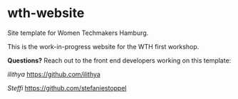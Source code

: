 # wth-website
Site template for Women Techmakers Hamburg.

This is the work-in-progress website for the WTH first workshop.

**Questions?**
Reach out to the front end developers working on this template: 

*ilithya*
https://github.com/ilithya

*Steffi*
https://github.com/stefaniestoppel